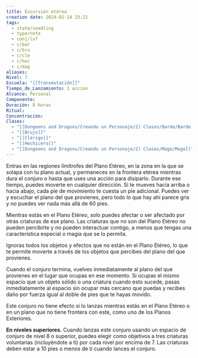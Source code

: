 ```yaml
---
title: Excursión etérea
creation date: 2024-02-14 23:21
tags:
  - state/seedling
  - type/note
  - conj/lv7
  - c/bar
  - c/bru
  - c/cle
  - c/hec
  - c/mag
aliases: 
Nivel: 7
Escuela: "[[Transmutación]]"
Tiempo_de_Lanzamiento: 1 accion
Alcance: Personal
Componente: 
Duración: 8 horas
Ritual: 
Concentración: 
Clases:
  - "[[Dungeons and Dragons/Creando un Personaje/2) Clases/Bardo/Bardo]]"
  - "[[Brujo]]"
  - "[[Clérigo]]"
  - "[[Hechicero]]"
  - "[[Dungeons and Dragons/Creando un Personaje/2) Clases/Mago/Mago]]"
---
```

Entras en las regiones limítrofes del Plano Etéreo, en la zona en la que se solapa con tu plano actual, y permaneces en la frontera etérea mientras dura el conjuro o hasta que uses una acción para disiparlo. Durante ese tiempo, puedes moverte en cualquier dirección. Si te mueves hacia arriba o hacia abajo, cada pie de movimiento te cuesta un pie adicional. Puedes ver y escuchar el plano del que provienes, pero todo lo que hay ahí parece gris y no puedes ver nada más allá de 60 pies.

Mientras estás en el Plano Etéreo, solo puedes afectar o ser afectado por otras criaturas de ese plano. Las criaturas que no son del Plano Etéreo no pueden percibirte y no pueden interactuar contigo, a menos que tengas una característica especial o magia que se lo permita.

Ignoras todos los objetos y efectos que no están en el Plano Etéreo, lo que te permite moverte a través de los objetos que percibes del plano del que provienes.

Cuando el conjuro termina, vuelves inmediatamente al plano del que provienes en el lugar que ocupas en ese momento. Si ocupas el mismo espacio que un objeto sólido o una criatura cuando esto sucede, pasas inmediatamente al espacio sin ocupar más cercano que puedas y recibes daño por fuerza igual al doble de pies que te hayas movido.

Este conjuro no tiene efecto si lo lanzas mientras estás en el Plano Etéreo o en un plano que no tiene frontera con este, como uno de los Planos Exteriores.

**En niveles superiores.** Cuando lanzas este conjuro usando un espacio de conjuro de nivel 8 o superior, puedes elegir como objetivos a tres criaturas voluntarias (incluyéndote a ti) por cada nivel por encima de 7. Las criaturas deben estar a 10 pies o menos de ti cuando lances el conjuro.